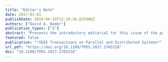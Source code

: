```yaml
---
title: "Editor's Note"
date: 2017-01-01
publishDate: 2019-09-10T12:18:36.825906Z
authors: ["David A. Bader"]
publication_types: ["2"]
abstract: "Presents the introductory editorial for this issue of the publication."
featured: false
publication: "*IEEE Transactions on Parallel and Distributed Systems*"
url_pdf: "https://doi.org/10.1109/TPDS.2017.2765218"
doi: "10.1109/TPDS.2017.2765218"
---
```


